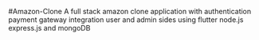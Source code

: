#Amazon-Clone
A full stack amazon clone application with authentication payment gateway integration user and admin sides using flutter node.js express.js and mongoDB
